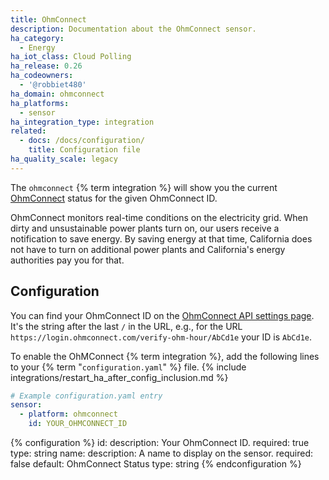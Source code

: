 ```yaml
---
title: OhmConnect
description: Documentation about the OhmConnect sensor.
ha_category:
  - Energy
ha_iot_class: Cloud Polling
ha_release: 0.26
ha_codeowners:
  - '@robbiet480'
ha_domain: ohmconnect
ha_platforms:
  - sensor
ha_integration_type: integration
related:
  - docs: /docs/configuration/
    title: Configuration file
ha_quality_scale: legacy
---
```


The `ohmconnect` {% term integration %} will show you the current [OhmConnect](https://www.ohmconnect.com/) status for the given OhmConnect ID.

OhmConnect monitors real-time conditions on the electricity grid. When dirty and unsustainable power plants turn on, our users receive a notification to save energy. By saving energy at that time, California does not have to turn on additional power plants and California's energy authorities pay you for that.

## Configuration

You can find your OhmConnect ID on the [OhmConnect API settings page](https://login.ohmconnect.com/api/v2/settings). It's the string after the last `/` in the URL, e.g., for the URL `https://login.ohmconnect.com/verify-ohm-hour/AbCd1e` your ID is `AbCd1e`.

To enable the OhMConnect {% term integration %}, add the following lines to your {% term "`configuration.yaml`" %} file.
{% include integrations/restart_ha_after_config_inclusion.md %}

```yaml
# Example configuration.yaml entry
sensor:
  - platform: ohmconnect
    id: YOUR_OHMCONNECT_ID
```

{% configuration %}
id:
  description: Your OhmConnect ID.
  required: true
  type: string
name:
  description: A name to display on the sensor.
  required: false
  default: OhmConnect Status
  type: string
{% endconfiguration %}
